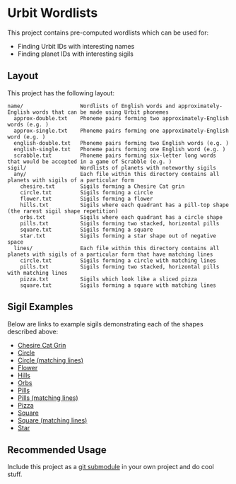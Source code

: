 # Urbit Wordlists

This project contains pre-computed wordlists which can be used for:
- Finding Urbit IDs with interesting names
- Finding planet IDs with interesting sigils

## Layout

This project has the following layout:
```
name/                  Wordlists of English words and approximately-English words that can be made using Urbit phonemes
  approx-double.txt    Phoneme pairs forming two approximately-English words (e.g. )
  approx-single.txt    Phoneme pairs forming one approximately-English word (e.g. )
  english-double.txt   Phoneme pairs forming two English words (e.g. )
  english-single.txt   Phoneme pairs forming one English word (e.g. )
  scrabble.txt         Phoneme pairs forming six-letter long words that would be accepted in a game of Scrabble (e.g. )
sigil/                 Wordlists of planets with noteworthy sigils
  any/                 Each file within this directory contains all planets with sigils of a particular form
    chesire.txt        Sigils forming a Chesire Cat grin
    circle.txt         Sigils forming a circle
    flower.txt         Sigils forming a flower
    hills.txt          Sigils where each quadrant has a pill-top shape (the rarest sigil shape repetition)
    orbs.txt           Sigils where each quadrant has a circle shape
    pills.txt          Sigils forming two stacked, horizontal pills
    square.txt         Sigils forming a square
    star.txt           Sigils forming a star shape out of negative space
  lines/               Each file within this directory contains all planets with sigils of a particular form that have matching lines
    circle.txt         Sigils forming a circle with matching lines
    pills.txt          Sigils forming two stacked, horizontal pills with matching lines
    pizza.txt          Sigils which look like a sliced pizza
    square.txt         Sigils forming a square with matching lines
```

## Sigil Examples

Below are links to example sigils demonstrating each of the shapes described above:
- [Chesire Cat Grin](https://urbit.live/ralbel-ridnym)
- [Circle](https://urbit.live/bonbec-doslux)
- [Circle (matching lines)](https://urbit.live/bonpyl-natryg)
- [Flower](https://urbit.live/bitmyr-hallyd)
- [Hills](https://urbit.live/tobtun-nimfun)
- [Orbs](https://urbit.live/barbet-boldul)
- [Pills](https://urbit.live/bilber-bordev)
- [Pills (matching lines)](https://urbit.live/bordun-sorlex)
- [Pizza](https://urbit.live/rablus-tacryp)
- [Square](https://urbit.live/binben-dinsut)
- [Square (matching lines)](https://urbit.live/hinneb-pinmeb)
- [Star](https://urbit.live/fadryl-micrep)

## Recommended Usage

Include this project as a [git submodule](https://github.blog/2016-02-01-working-with-submodules/) in your own project and do cool stuff.


